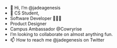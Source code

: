 - 👋 Hi, I’m @jadeagenesis
- 👀 CS Student,
- Software Developer 👩🏽‍💻
- Product Designer
- Campus Ambassador @Cowryrise
- I’m looking to collaborate on almost anything fun.
- 📫 How to reach me @jadegenesis on Twitter

<!---
jadeagenesis/jadeagenesis is a ✨ special ✨ repository because its `README.md` (this file) appears on your GitHub profile.
You can click the Preview link to take a look at your changes.
--->
